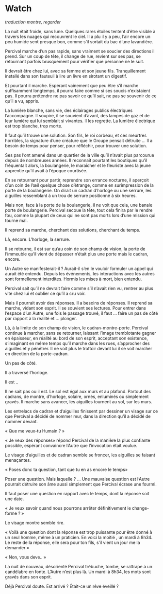 # Watch

*traduction montre, regarder*

La nuit était froide, sans lune. Quelques rares étoiles tentent d’être visible à travers les nuages qui recouvrent le ciel. Il a plu il y a peu, l’air encore un peu humide sent presque bon, comme s’il sortait du bac d’une lavandière. 

Percival marche d’un pas rapide, sans vraiment se soucier des directions il prend. Sur un coup de tête, il change de rue, revient sur ses pas, se retournant parfois brusquement pour vérifier que personne ne le suit. 

Il devrait être chez lui, avec sa femme et son jeune fils. Tranquillement installé dans son fauteuil à lire un livre en sirotant un digestif. 

Et pourtant il marche. Espérant vainement que peu être s’il marche suffisamment longtemps, il pourra faire comme si ses soucis n’existaient pas. Il pourra prétendre ne pas savoir ce qu’il sait, ne pas se souvenir de ce qu’il a vu, appris. 

La lumière blanche, sans vie, des éclairages publics électriques l’accompagne. Il soupire, il se souvient d’avant, des lampes de gaz et de leur lumière qui lui semblait si vivantes. Il les regrette. La lumière électrique est trop blanche, trop morte.


Il faut qu’il trouve une solution. Son fils, le roi corbeau, et ces meurtres horribles, la signature d’une créature que le Groupe pensait détruite … Il a besoin de temps pour penser, pour réfléchir, pour trouver une solution.


Ses pas l’ont amené dans un quartier de la ville qu’il n’avait plus parcourue depuis de nombreuses années. Il reconnaît pourtant les boutiques qu’il fréquentait alors, la boulangerie, le maraîcher et le fleuriste avec la jeune apprentie qu’il avait à l’époque courtisée. 

En se retournant pour partir, reprendre son errance nocturne, il aperçoit d’un coin de l’œil quelque chose d’étrange, comme en surimpression de la porte de la boulangerie. On dirait un cadran d’horloge ou une serrure, les aiguilles ressemblant à un trou de serrure positionné à six heures.

Mais non, face à la porte de la boulangerie, il ne voit que cela, une banale porte de boulangerie. Percival secoue la tête, tout cela finira par le rendre fou, comme la plupart de ceux qui ne sont pas morts lors d’une mission qui tourne mal. 

Il reprend sa marche, cherchant des solutions, cherchant du temps. 

Là, encore. L’horloge, la serrure. 

Il se retourne, il est sur qu’au coin de son champ de vision, la porte de l’immeuble qu’il vient de dépasser n’était plus une porte mais le cadran, encore. 

Un Autre se manifesterait-il ? Aurait-il s’en le vouloir formuler un appel qui aurait été entendu. Depuis les événements, les interactions avec les autres sont formellement interdites. Hormis les mises à mort, bien entendu. 

Percival sait qu’il ne devrait faire comme s’il n’avait rien vu, rentrer au plus vite chez lui et oublier ce qu’il a cru voir. 

Mais il pourrait avoir des réponses. Il a besoins de réponses. Il reprend sa marche, vidant son esprit. Il se souvient ses lectures. Pour entrer  dans l’espace d’un Autre, une fois le passage trouvé, il faut … faire un pas de côté par rapport à la réalité et … plonger. 

Là, à la limite de son champ de vision, le cadran-montre-porte. Percival continue à marcher, sans se retourner, laissant l’image tremblotante gagner en épaisseur, en réalité au bord de son esprit, acceptant son existence, s’imaginant en même temps qu’il marche dans les rues, s’approcher des aiguilles et y pénétrer.  Il ne voit plus le trottoir devant lui il se voit marcher en direction de la porte-cadran.

Un pas de côté. 


Il a traversé l’horloge. 


Il est .. 

Il ne sait pas ou il est. Le sol est égal aux murs et au plafond. Partout des cadrans, de montre, d’horloge, solaire, ornés, enluminés ou simplement gravés. Il marche sans avancer, les aiguilles tournent au sol, sur les murs. 


Les entrelacs de cadran et d’aiguilles finissent par dessiner un visage sur ce que Percival a décidé de nommer mur, dans la direction qu’il a décidé de nommer devant. 


« Que me veux-tu Humain ? »

« Je veux des réponses» répond Percival de la manière la plus confiante possible, espérant convaincre l’Autre que l’invocation était voulue. 

Le visage d’aiguilles et de cadran semble se froncer, les aiguilles se faisant menaçantes. 

« Poses donc ta question, tant que tu en as encore le temps»

Poser une question. Mais laquelle ? … Une mauvaise question est l’Autre pourrait détruire son âme aussi simplement que Percival écrase une fourmi. 

Il faut poser une question en rapport avec le temps, dont la réponse soit une date. 

« Je veux savoir quand nous pourrons arrêter définitivement le change-forme ? »

Le visage montre semble rire. 

« Voilà une question dont la réponse est trop puissante pour être donné à un seul homme, même à un praticien. En voici la moitié , un mardi à 8h34. Le reste de la réponse, elle sera pour ton fils, s’il vient un jour me la demander »

« Non, vous deve.. »

La nuit de nouveau, désorienté Percival trébuche, tombe, se rattrape à un candélabre en fonte. L’Autre n’est plus là. Un mardi à 8h34, les mots sont gravés dans son esprit. 

Déjà Percival doute. Est arrivé ? Était-ce un rêve éveillé ? 
